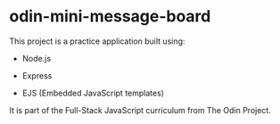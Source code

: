 # odin-mini-message-board

This project is a practice application built using:

- Node.js

- Express

- EJS (Embedded JavaScript templates)

It is part of the Full-Stack JavaScript curriculum from The Odin Project.